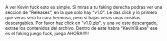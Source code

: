 A ver Kevin fuck esto es simple.
Si miras a tu faking derecha podras ver una seccion de "Releases", en la que solo hay "v1.0". Le das click y lo primero que veras sera tu cara hermosa, pero si bajas veras unas cosiñas descargables.
Por favor haz click en "v1.0.zip", y una ve este descargado, extrae los contenidos del archivo. Dentro de este habra "Kevin19.exe" ese es el faking juego fuck, juega AHORA!!!!!
